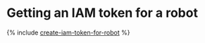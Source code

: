 # Getting an IAM token for a robot

{% include [create-iam-token-for-robot](../../../_includes/iam/create-iam-token-for-robot.md) %}